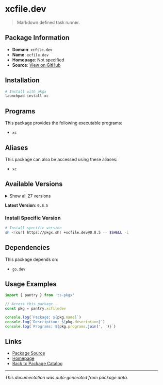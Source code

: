 # xcfile.dev

> Markdown defined task runner.

## Package Information

- **Domain**: `xcfile.dev`
- **Name**: `xcfile.dev`
- **Homepage**: Not specified
- **Source**: [View on GitHub](https://github.com/pkgxdev/pantry/tree/main/projects/xcfile.dev/package.yml)

## Installation

```bash
# Install with pkgx
launchpad install xc
```

## Programs

This package provides the following executable programs:

- `xc`

## Aliases

This package can also be accessed using these aliases:

- `xc`

## Available Versions

<details>
<summary>Show all 27 versions</summary>

- `0.8.5`, `0.8.4`, `0.8.3`, `0.8.2`, `0.8.1`
- `0.8.0`, `0.7.0`, `0.6.0`, `0.5.0`, `0.4.1`
- `0.4.0`, `0.3.0`, `0.2.0`, `0.1.181`, `0.1.180`
- `0.0.180`, `0.0.175`, `0.0.169`, `0.0.159`, `0.0.154`
- `0.0.152`, `0.0.148`, `0.0.146`, `0.0.144`, `0.0.142`
- `0.0.111`, `0.0.110`

</details>

**Latest Version**: `0.8.5`

### Install Specific Version

```bash
# Install specific version
sh <(curl https://pkgx.sh) +xcfile.dev@0.8.5 -- $SHELL -i
```

## Dependencies

This package depends on:

- `go.dev`

## Usage Examples

```typescript
import { pantry } from 'ts-pkgx'

// Access this package
const pkg = pantry.xcfiledev

console.log(`Package: ${pkg.name}`)
console.log(`Description: ${pkg.description}`)
console.log(`Programs: ${pkg.programs.join(', ')}`)
```

## Links

- [Package Source](https://github.com/pkgxdev/pantry/tree/main/projects/xcfile.dev/package.yml)
- [Homepage](#)
- [Back to Package Catalog](../package-catalog.md)

---

*This documentation was auto-generated from package data.*
